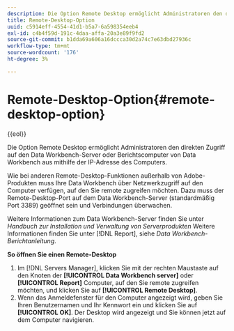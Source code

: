 ```yaml
---
description: Die Option Remote Desktop ermöglicht Administratoren den direkten Zugriff auf den Data Workbench-Server oder Berichtscomputer von Data Workbench aus mithilfe der IP-Adresse des Computers.
title: Remote-Desktop-Option
uuid: c5914eff-4554-41d1-b5a7-6a598354eeb4
exl-id: c4b4f59d-191c-4daa-affa-20a3e89f9fd2
source-git-commit: b1dda69a606a16dccca30d2a74c7e63dbd27936c
workflow-type: tm+mt
source-wordcount: '176'
ht-degree: 3%

---
```


# Remote-Desktop-Option{#remote-desktop-option}

{{eol}}

Die Option Remote Desktop ermöglicht Administratoren den direkten Zugriff auf den Data Workbench-Server oder Berichtscomputer von Data Workbench aus mithilfe der IP-Adresse des Computers.

Wie bei anderen Remote-Desktop-Funktionen außerhalb von Adobe-Produkten muss Ihre Data Workbench über Netzwerkzugriff auf den Computer verfügen, auf den Sie remote zugreifen möchten. Dazu muss der Remote-Desktop-Port auf dem Data Workbench-Server (standardmäßig Port 3389) geöffnet sein und Verbindungen überwachen.

Weitere Informationen zum Data Workbench-Server finden Sie unter *Handbuch zur Installation und Verwaltung von Serverprodukten* Weitere Informationen finden Sie unter [!DNL Report], siehe *Data Workbench-Berichtanleitung*.

**So öffnen Sie einen Remote-Desktop**

1. Im [!DNL Servers Manager], klicken Sie mit der rechten Maustaste auf den Knoten der **[!UICONTROL Data Workbench server]** oder **[!UICONTROL Report]** Computer, auf den Sie remote zugreifen möchten, und klicken Sie auf **[!UICONTROL Remote Desktop]**.
1. Wenn das Anmeldefenster für den Computer angezeigt wird, geben Sie Ihren Benutzernamen und Ihr Kennwort ein und klicken Sie auf **[!UICONTROL OK]**. Der Desktop wird angezeigt und Sie können jetzt auf dem Computer navigieren.
